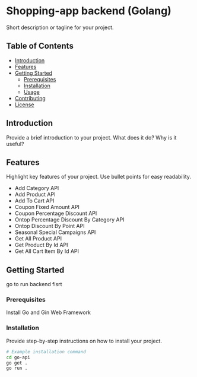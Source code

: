 # Shopping-app backend (Golang)

Short description or tagline for your project.

## Table of Contents

- [Introduction](#introduction)
- [Features](#features)
- [Getting Started](#getting-started)
  - [Prerequisites](#prerequisites)
  - [Installation](#installation)
  - [Usage](#usage)
- [Contributing](#contributing)
- [License](#license)

## Introduction

Provide a brief introduction to your project. What does it do? Why is it useful?

## Features

Highlight key features of your project. Use bullet points for easy readability.

- Add Category API
- Add Product API
- Add To Cart API
- Coupon Fixed Amount API
- Coupon Percentage Discount API
- Ontop Percentage Discount By Category API
- Ontop Discount By Point API
- Seasonal Special Campaigns API
- Get All Product API
- Get Product By Id API
- Get All Cart Item By Id API

## Getting Started

go to run backend fisrt

### Prerequisites
Install Go and Gin Web Framework

### Installation

Provide step-by-step instructions on how to install your project.

```bash
# Example installation command
cd go-api
go get .
go run .
```
